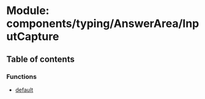# Module: components/typing/AnswerArea/InputCapture

## Table of contents

### Functions

- [default](../functions/components_typing_AnswerArea_InputCapture.default.md)
